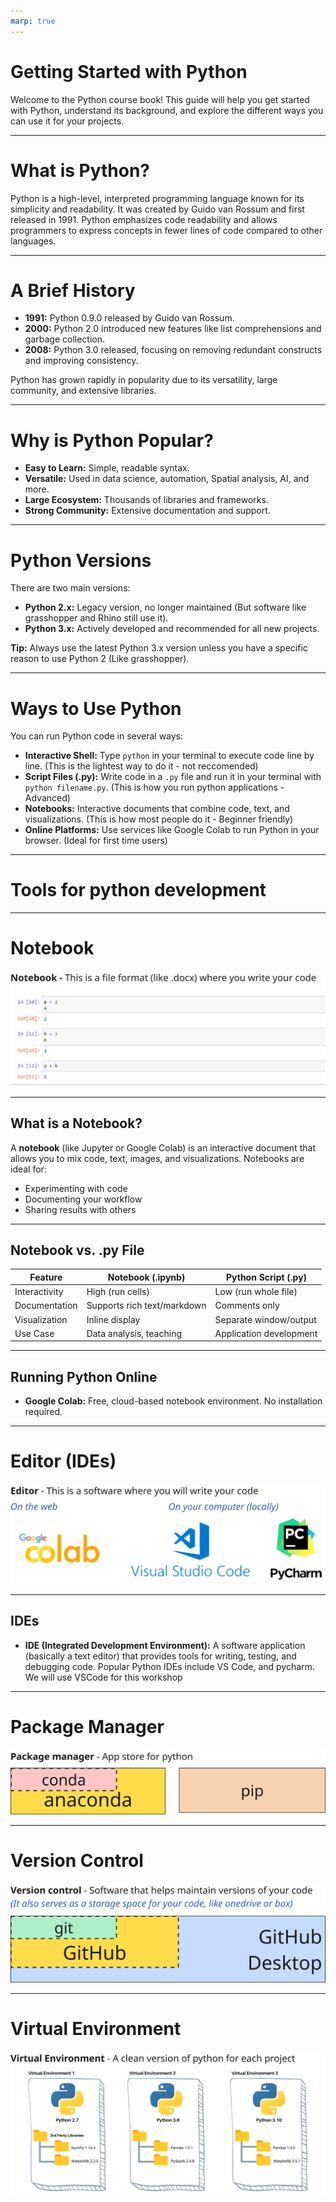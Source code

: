 ```yaml
---
marp: true
---
```

# Getting Started with Python

Welcome to the Python course book! This guide will help you get started with Python, understand its background, and explore the different ways you can use it for your projects.

---

# What is Python?

Python is a high-level, interpreted programming language known for its simplicity and readability. It was created by Guido van Rossum and first released in 1991. Python emphasizes code readability and allows programmers to express concepts in fewer lines of code compared to other languages.

---

# A Brief History

- **1991:** Python 0.9.0 released by Guido van Rossum.
- **2000:** Python 2.0 introduced new features like list comprehensions and garbage collection.
- **2008:** Python 3.0 released, focusing on removing redundant constructs and improving consistency.

Python has grown rapidly in popularity due to its versatility, large community, and extensive libraries.

---

# Why is Python Popular?

- **Easy to Learn:** Simple, readable syntax.
- **Versatile:** Used in data science, automation, Spatial analysis, AI, and more.
- **Large Ecosystem:** Thousands of libraries and frameworks.
- **Strong Community:** Extensive documentation and support.

---

# Python Versions

There are two main versions:
- **Python 2.x:** Legacy version, no longer maintained (But software like grasshopper and Rhino still use it).
- **Python 3.x:** Actively developed and recommended for all new projects.

 **Tip:** Always use the latest Python 3.x version unless you have a specific reason to use Python 2 (Like grasshopper).

---

# Ways to Use Python

You can run Python code in several ways:
- **Interactive Shell:** Type `python` in your terminal to execute code line by line. (This is the lightest way to do it - not reccomended)
- **Script Files (.py):** Write code in a `.py` file and run it in your terminal with `python filename.py`. (This is how you run python applications - Advanced)
- **Notebooks:** Interactive documents that combine code, text, and visualizations. (This is how most people do it - Beginner friendly)
- **Online Platforms:** Use services like Google Colab to run Python in your browser. (Ideal for first time users)

---

# Tools for python development
---

# Notebook
![alt text](image.png)

---
## What is a Notebook?

A **notebook** (like Jupyter or Google Colab) is an interactive document that allows you to mix code, text, images, and visualizations. Notebooks are ideal for:
- Experimenting with code
- Documenting your workflow
- Sharing results with others

---

## Notebook vs. .py File

| Feature         | Notebook (.ipynb)         | Python Script (.py)      |
|-----------------|--------------------------|--------------------------|
| Interactivity   | High (run cells)         | Low (run whole file)     |
| Documentation   | Supports rich text/markdown | Comments only           |
| Visualization   | Inline display           | Separate window/output   |
| Use Case        | Data analysis, teaching  | Application development  |

---

## Running Python Online

- **Google Colab:** Free, cloud-based notebook environment. No installation required.


---

# Editor (IDEs)
![alt text](image-1.png)

---

## IDEs

- **IDE (Integrated Development Environment):** A software application (basically a text editor) that provides tools for writing, testing, and debugging code. Popular Python IDEs include VS Code, and pycharm. We will use VSCode for this workshop

---
# Package Manager
![alt text](image-2.png)

---
# Version Control
![alt text](image-3.png)

---
# Virtual Environment
![alt text](image-4.png)


